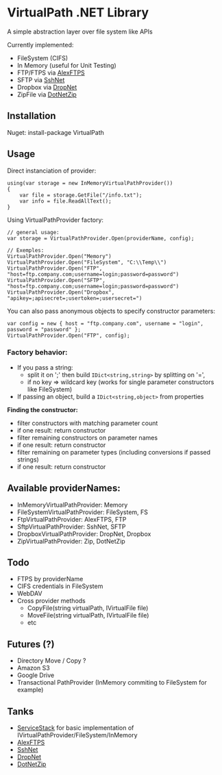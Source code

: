 # VirtualPath .NET Library

A simple abstraction layer over file system like APIs

Currently implemented:

- FileSystem (CIFS)
- In Memory (useful for Unit Testing)
- FTP/FTPS via [AlexFTPS](http://ftps.codeplex.com/)
- SFTP via [SshNet](http://sshnet.codeplex.com/)
- Dropbox via [DropNet](https://github.com/dkarzon/DropNet)
- ZipFile via [DotNetZip](http://dotnetzip.codeplex.com)

## Installation

Nuget: install-package VirtualPath

## Usage

Direct instanciation of provider:

	using(var storage = new InMemoryVirtualPathProvider())
	{
		var file = storage.GetFile("/info.txt");
		var info = file.ReadAllText();
	}

Using VirtualPathProvider factory:

	// general usage:
	var storage = VirtualPathProvider.Open(providerName, config);
	
	// Exemples:
	VirtualPathProvider.Open("Memory")
	VirtualPathProvider.Open("FileSystem", "C:\\Temp\\")
	VirtualPathProvider.Open("FTP", "host=ftp.company.com;username=login;password=password")
	VirtualPathProvider.Open("SFTP", "host=ftp.company.com;username=login;password=password")
	VirtualPathProvider.Open("Dropbox", "apikey=;apisecret=;usertoken=;usersecret=")

You can also pass anonymous objects to specify constructor parameters:

	var config = new { host = "ftp.company.com", username = "login", password = "password" };
	VirtualPathProvider.Open("FTP", config);

### Factory behavior:

- If you pass a string: 
	- split it on ';' then build `IDict<string,string>` by splitting on '=', 
	- if no key => wildcard key (works for single parameter constructors like FileSystem)
- If passing an object, build a `IDict<string,object>` from properties

__Finding the constructor:__

 - filter constructors with matching parameter count
 - if one result: return constructor
 - filter remaining constructors on parameter names
 - if one result: return constructor
 - filter remaining on parameter types (including conversions if passed strings)
 - if one result: return constructor

## Available providerNames:

- InMemoryVirtualPathProvider: Memory
- FileSystemVirtualPathProvider: FileSystem, FS
- FtpVirtualPathProvider: AlexFTPS, FTP
- SftpVirtualPathProvider: SshNet, SFTP
- DropboxVirtualPathProvider: DropNet, Dropbox
- ZipVirtualPathProvider: Zip, DotNetZip

## Todo

- FTPS by providerName
- CIFS credentials in FileSystem
- WebDAV
- Cross provider methods
	- CopyFile(string virtualPath, IVirtualFile file)
	- MoveFile(string virtualPath, IVirtualFile file)
	- etc

## Futures (?)

- Directory Move / Copy ?
- Amazon S3
- Google Drive
- Transactional PathProvider (InMemory commiting to FileSystem for example)

## Tanks

- [ServiceStack](http://www.servicestack.net/) for basic implementation of IVirtualPathProvider/FileSystem/InMemory
- [AlexFTPS](http://ftps.codeplex.com/)
- [SshNet](http://sshnet.codeplex.com/)
- [DropNet](https://github.com/dkarzon/DropNet)
- [DotNetZip](http://dotnetzip.codeplex.com)